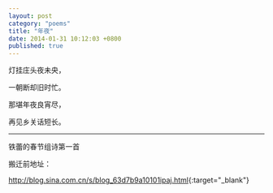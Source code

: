 ```yaml
---
layout: post
category: "poems"
title: "年夜"
date: 2014-01-31 10:12:03 +0800
published: true
---
```

灯挂庄头夜未央，

一朝断却旧时忙。

那堪年夜良宵尽，

再见乡关话短长。     
<!--more-->

---

铁蕾的春节组诗第一首

搬迁前地址：

<http://blog.sina.com.cn/s/blog_63d7b9a10101ipaj.html>{:target="_blank"}